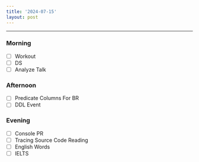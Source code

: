 ```yaml
---
title: '2024-07-15'
layout: post
---
```


---

### Morning

- [ ] Workout
- [ ] DS
- [ ] Analyze Talk

### Afternoon

- [ ] Predicate Columns For BR
- [ ] DDL Event

### Evening

- [ ] Console PR
- [ ] Tracing Source Code Reading
- [ ] English Words
- [ ] IELTS
